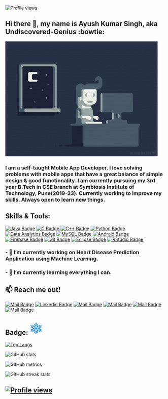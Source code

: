 ![Profile views](https://gpvc.arturio.dev/undiscovered-genius)  

## Hi there 👋, my name is Ayush Kumar Singh, aka Undiscovered-Genius :bowtie:
<img src='res\night.gif' class="center">

### I am a self-taught Mobile App Developer. I love solving problems with mobile apps that have a great balance of simple design & good functionality. I am currently pursuing my 3rd year B.Tech in CSE branch at Symbiosis Institute of Technology, Pune(2019-23). Currently working to improve my skills. Always open to learn new things.

## Skills & Tools: 
[![Java Badge](https://img.shields.io/badge/Java-ED8B00?style=for-the-badge&logo=java&logoColor=white)](#)    [![C Badge](https://img.shields.io/badge/C-00599C?style=for-the-badge&logo=c&logoColor=white)](#)    [![C++ Badge](https://img.shields.io/badge/C%2B%2B-00599C?style=for-the-badge&logo=c%2B%2B&logoColor=white)](#)    [![Python Badge](https://img.shields.io/badge/Python-FFD43B?style=for-the-badge&logo=python&logoColor=darkgreen)](#)    [![Data Analytics Badge](https://img.shields.io/badge/Data%20Science-E37400?style=for-the-badge&logo=google%20analytics&logoColor=white)](#)    [![MySQL Badge](https://img.shields.io/badge/MySQL-00000F?style=for-the-badge&logo=mysql&logoColor=white)](#)    [![Android Badge](https://img.shields.io/badge/Android-3DDC84?style=for-the-badge&logo=android&logoColor=white)](#)    [![Firebase Badge](https://img.shields.io/badge/firebase-ffca28?style=for-the-badge&logo=firebase&logoColor=black)](#)    [![Git Badge](https://img.shields.io/badge/Git-F05032?style=for-the-badge&logo=git&logoColor=white)](#)   [![Eclipse Badge](https://img.shields.io/badge/Eclipse-2C2255?style=for-the-badge&logo=eclipse&logoColor=white)](#)    [![RStudio Badge](https://img.shields.io/badge/RStudio-75AADB?style=for-the-badge&logo=RStudio&logoColor=white)](#) 
<br>

### - 🔭 I’m currently working on Heart Disease Prediction Application using Machine Learning. 
### - 🌱 I’m currently learning everything I can. 


## :mailbox: Reach me out!

[![Mail Badge](https://img.shields.io/badge/-undiscovered_genius-darkgreen?style=flat&labelColor=darkgreen&logo=github&logoColor=white)](https://github.com/undiscovered-genius)
[![Linkedin Badge](https://img.shields.io/badge/-Ayush-0e76a8?style=flat&labelColor=0e76a8&logo=linkedin&logoColor=white)](https://www.linkedin.com/in/-ayush-kumar-singh/)
[![Mail Badge](https://img.shields.io/badge/-@undiscovered__genius_-e84393?style=flat&labelColor=e84393&logo=instagram&logoColor=white)](https://www.instagram.com/undiscovered__genius_/)
[![Mail Badge](https://img.shields.io/badge/-ayushksingh7-c0392b?style=flat&labelColor=c0392b&logo=gmail&logoColor=white)](mailto:ayushksingh7@gmail.com)
[![Mail Badge](https://img.shields.io/badge/-HackerRank-ffffff?style=flat&labelColor=black&logo=hackerrank&logoColor=green)](https://www.hackerrank.com/ayushksingh7)
[![Mail Badge](https://img.shields.io/badge/-LeetCode-000000?style=flat&labelColor=000000&logo=leetcode&logoColor=orange)](https://leetcode.com/ayushksingh7)
<br>

## Badge: <a href='https://archiveprogram.github.com/'><img src='https://raw.githubusercontent.com/acervenky/animated-github-badges/master/assets/acbadge.gif' width='40' height='40'></a> 


[![Top Langs](https://github-readme-stats.vercel.app/api/top-langs/?username=undiscovered-genius&theme=blue-green)](https://github.com/anuraghazra/github-readme-stats)

![GitHub stats](https://github-readme-stats.vercel.app/api?username=undiscovered-genius&show_icons=true&theme=blue-green)  

![GitHub metrics](https://metrics.lecoq.io/undiscovered-genius)  

![GitHub streak stats](https://github-readme-streak-stats.herokuapp.com/?user=undiscovered-genius&theme=blue-green)  

## [![Profile views](https://visitor-badge.glitch.me/badge?page_id=undiscovered-genius.undiscovered-genius)](https://github.com/undiscovered-genius)


